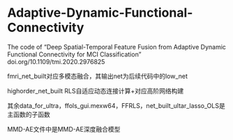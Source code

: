 # Adaptive-Dynamic-Functional-Connectivity
The code of “Deep Spatial-Temporal Feature Fusion from Adaptive Dynamic Functional Connectivity for MCI Classification” doi.org/10.1109/tmi.2020.2976825

fmri_net_built对应多模态融合，其输出net为后续代码中的low_net

highorder_net_built RLS自适应动态连接计算+对应高阶网络构建

其余data_for_ultra，ffols_gui.mexw64，FFRLS，net_built_ultar_lasso_OLS是主函数的子函数

MMD-AE文件中是MMD-AE深度融合模型
